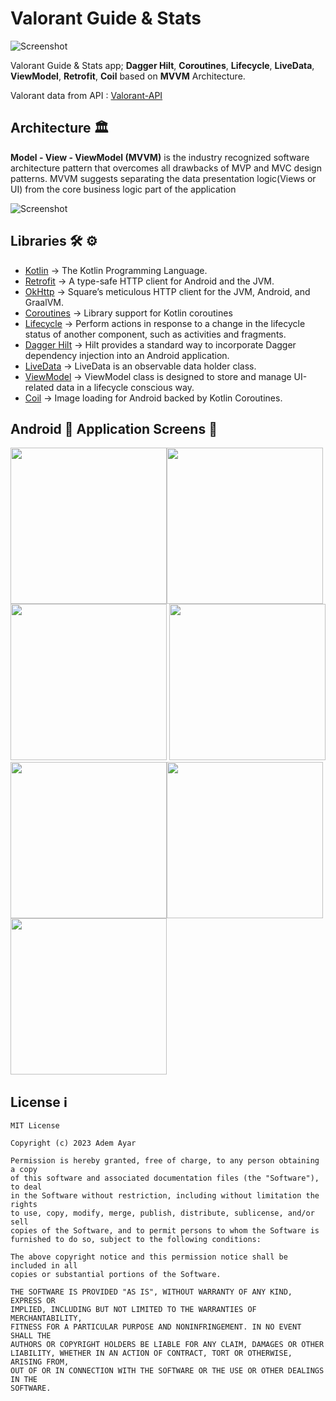 # Valorant Guide & Stats

![Screenshot](https://developer.android.com/static/courses/images/android-for-developers.svg)

Valorant Guide & Stats app; **Dagger Hilt**, **Coroutines**, **Lifecycle**, **LiveData**, **ViewModel**, **Retrofit**, **Coil** based on **MVVM** Architecture.

Valorant data from API : [Valorant-API](https://valorant-api.com)  

## Architecture 🏛

**Model - View - ViewModel (MVVM)** is the industry recognized software architecture pattern that overcomes all drawbacks of MVP and MVC design patterns. MVVM suggests separating the data presentation logic(Views or UI) from the core business logic part of the application

![Screenshot](https://androidwave.com/wp-content/uploads/2019/05/mvvm-architecture-app-in-android.png)


## Libraries 🛠 ⚙️
- [Kotlin](https://github.com/JetBrains/kotlin) -> The Kotlin Programming Language.
- [Retrofit](https://github.com/square/retrofit) -> A type-safe HTTP client for Android and the JVM.
- [OkHttp](https://github.com/square/okhttp) -> Square’s meticulous HTTP client for the JVM, Android, and GraalVM.
- [Coroutines](https://github.com/Kotlin/kotlinx.coroutines) -> Library support for Kotlin coroutines
- [Lifecycle](https://developer.android.com/jetpack/androidx/releases/lifecycle) -> Perform actions in response to a change in the lifecycle status of another component, such as activities and fragments.
- [Dagger Hilt](https://developer.android.com/training/dependency-injection/hilt-android) -> Hilt provides a standard way to incorporate Dagger dependency injection into an Android application.
- [LiveData](https://developer.android.com/topic/libraries/architecture/livedata) -> LiveData is an observable data holder class.
- [ViewModel](https://developer.android.com/topic/libraries/architecture/viewmodel) -> ViewModel class is designed to store and manage UI-related data in a lifecycle conscious way.
- [Coil](https://github.com/coil-kt/coil) -> Image loading for Android backed by Kotlin Coroutines.

## Android 📱 Application Screens 📸

<img src="https://github.com/AAyar94/Valorant_Guide_And_Stats/blob/main/screenshots/screenshot_home_screen.gif" width="250" /><img src="https://github.com/AAyar94/Valorant_Guide_And_Stats/blob/main/screenshots/screenshot_agents.gif" width="250" /><img src="https://github.com/AAyar94/Valorant_Guide_And_Stats/blob/main/screenshots/screenshot_agent_detail_en.png" width="250" />
<img src="https://github.com/AAyar94/Valorant_Guide_And_Stats/blob/main/screenshots/screenshot_agent_detail_tr.png" width="250" /><img src="https://github.com/AAyar94/Valorant_Guide_And_Stats/blob/main/screenshots/screenshot_maps.png" width="250" /><img src="https://github.com/AAyar94/Valorant_Guide_And_Stats/blob/main/screenshots/screenshot_weapon_detail.png" width="250" />
<img src="https://github.com/AAyar94/Valorant_Guide_And_Stats/blob/main/screenshots/screenshots_tiers.png" width="250" />


## License ℹ️
```
MIT License

Copyright (c) 2023 Adem Ayar

Permission is hereby granted, free of charge, to any person obtaining a copy
of this software and associated documentation files (the "Software"), to deal
in the Software without restriction, including without limitation the rights
to use, copy, modify, merge, publish, distribute, sublicense, and/or sell
copies of the Software, and to permit persons to whom the Software is
furnished to do so, subject to the following conditions:

The above copyright notice and this permission notice shall be included in all
copies or substantial portions of the Software.

THE SOFTWARE IS PROVIDED "AS IS", WITHOUT WARRANTY OF ANY KIND, EXPRESS OR
IMPLIED, INCLUDING BUT NOT LIMITED TO THE WARRANTIES OF MERCHANTABILITY,
FITNESS FOR A PARTICULAR PURPOSE AND NONINFRINGEMENT. IN NO EVENT SHALL THE
AUTHORS OR COPYRIGHT HOLDERS BE LIABLE FOR ANY CLAIM, DAMAGES OR OTHER
LIABILITY, WHETHER IN AN ACTION OF CONTRACT, TORT OR OTHERWISE, ARISING FROM,
OUT OF OR IN CONNECTION WITH THE SOFTWARE OR THE USE OR OTHER DEALINGS IN THE
SOFTWARE.
```
